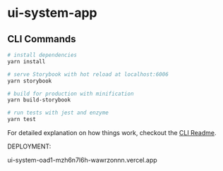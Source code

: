 # ui-system-app

## CLI Commands

```bash
# install dependencies
yarn install

# serve Storybook with hot reload at localhost:6006
yarn storybook

# build for production with minification
yarn build-storybook

# run tests with jest and enzyme
yarn test
```

For detailed explanation on how things work, checkout the [CLI Readme](https://github.com/developit/preact-cli/blob/master/README.md).

DEPLOYMENT:

ui-system-oad1-mzh6n7l6h-wawrzonnn.vercel.app
